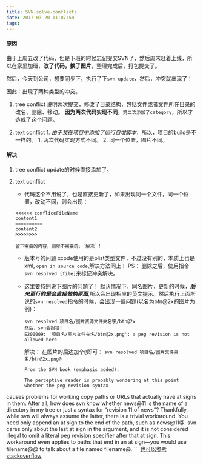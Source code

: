 ```yaml
---
title: SVN-solve-conflicts
date: 2017-03-20 11:07:58
tags:
---
```


#### 原因
由于上周五改了代码，但是下班的时候忘记提交SVN了，然后周末赶着上线，所以在家里加班，**改了代码，换了图片**，整理完成后，打包提交了。

然后，今天到公司，想要同步下，执行了下`svn update`，然后，冲突就出现了！

因此：出现了两种类型的冲突。

1.    tree conflict
	说明两次提交，修改了目录结构，包括文件或者文件所在目录的改名、删除、移动。
	**因为两次代码实现不同**，`第二次添加了category`，所以才造成了这个问题。

1.    text conflict
	1. *由于我在项目中添加了运行自增脚本*，所以，项目的build是不一样的。
	1. 两次代码实现方式不同。
	2. 同一个位置，图片不同。

#### 解决
<!--more-->

1.	tree conflict
	update的时候直接添加了。

1.	text conflict
	- 代码这个不用说了，也是直接更新了，如果出现同一个文件，同一个位置，改动不同，则会出现：
	```
	<<<<<< confliceFileName
	content1
	==========
	content2
	>>>>>>>>
	```

		留下需要的内容，删除不需要的，`解决`！

	- 版本号的问题
		xcode使用的是plist类型文件，不过没有别的，本质上也是xml, `open in source code`,解决方法同上！
	PS：
	删除之后，使用指令`svn resolved [file]`来标记冲突解决。

	- 这里要特别说下图片的问题了！
		默认情况下，同名图片，更新的时候，***后来更行的是会直接替换原图***,所以会出现相应的英文提示。然后执行上面所说的`svn resolved`指令的时候，会出现一些问题(以名为btn@2x的图片为例)：
		```
		svn resolved 项目名/图片资源文件夹名字/btn@2x
		然后，svn会报错!
		E200009: '项目名/图片文件夹名/btn@2x.png': a peg revision is not allowed here
		```
		解决：
		在图片的后边加个`@`即可：
		`svn resolved 项目名/图片文件夹名/btn@2x.png@`
		```
		From the SVN book (emphasis added):

		The perceptive reader is probably wondering at this point whether the peg revision syntax
causes problems for working copy paths or URLs that actually have at signs in them.
After all, how does svn know whether news@11 is the name of a directory in my tree
or just a syntax for “revision 11 of news”? Thankfully,
while svn will always assume the latter, there is a trivial workaround.
You need only append an at sign to the end of the path,
such as news@11@. svn cares only about the last at sign in the argument,
and it is not considered illegal to omit a literal peg revision specifier after that at sign.
This workaround even applies to paths that end in an at sign—you would use filename@@
to talk about a file named filename@.
		```
		[也可以参考stackoverflow](http://stackoverflow.com/questions/757435/how-to-escape-characters-in-subversion-managed-file-names)
